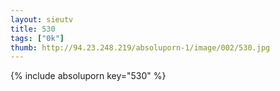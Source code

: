 ```yaml
--- 
layout: sieutv
title: 530
tags: ["0k"]
thumb: http://94.23.248.219/absoluporn-1/image/002/530.jpg
---
```

{% include absoluporn key="530" %} 
